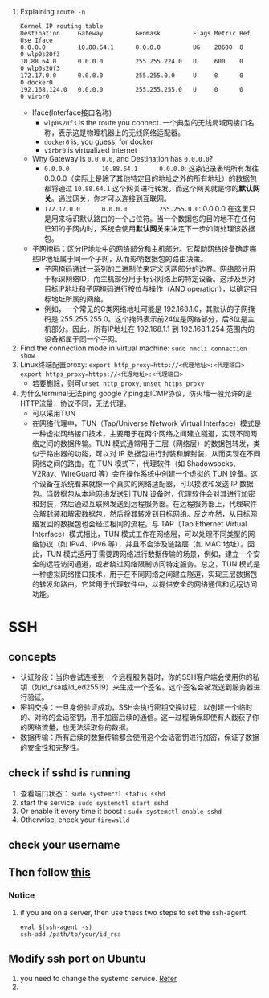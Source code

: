 1. Explaining `route -n`
    ```
    Kernel IP routing table
    Destination     Gateway         Genmask         Flags Metric Ref    Use Iface
    0.0.0.0         10.88.64.1      0.0.0.0         UG    20600  0        0 wlp0s20f3
    10.88.64.0      0.0.0.0         255.255.224.0   U     600    0        0 wlp0s20f3
    172.17.0.0      0.0.0.0         255.255.0.0     U     0      0        0 docker0
    192.168.124.0   0.0.0.0         255.255.255.0   U     0      0        0 virbr0
    ```
    * Iface(Interface接口名称)
        * `wlp0s20f3` is the route you connect. 一个典型的无线局域网接口名称，表示这是物理机器上的无线网络适配器。
        * `docker0` is, you guess, for docker
        * `virbr0` is virtualized internet
    * Why Gateway is `0.0.0.0`, and Destination has `0.0.0.0`?
        * `0.0.0.0         10.88.64.1      0.0.0.0`: 这条记录表明所有发往 0.0.0.0（实际上是除了其他特定目的地址之外的所有地址）的数据包都将通过 `10.88.64.1` 这个网关进行转发，而这个网关就是你的**默认网关**。通过网关，你才可以连接到互联网。
        * `172.17.0.0      0.0.0.0         255.255.0.0`: 0.0.0.0 在这里只是用来标识默认路由的一个占位符。当一个数据包的目的地不在任何已知的子网内时，系统会使用**默认网关**来决定下一步如何处理该数据包。
    * 子网掩码：区分IP地址中的网络部分和主机部分。它帮助网络设备确定哪些IP地址属于同一个子网，从而影响数据包的路由决策。
        * 子网掩码通过一系列的二进制位来定义这两部分的边界。网络部分用于标识网络ID，而主机部分用于标识网络上的特定设备。这涉及到对目标IP地址和子网掩码进行按位与操作（AND operation），以确定目标地址所属的网络。
        * 例如，一个常见的C类网络地址可能是 192.168.1.0，其默认的子网掩码是 255.255.255.0。这个掩码表示前24位是网络部分，后8位是主机部分。因此，所有IP地址在 192.168.1.1 到 192.168.1.254 范围内的设备都属于同一个子网。
2. Find the connection mode in virtual machine: `sudo nmcli connection show`
3. Linux终端配置proxy: `export http_proxy=http://<代理地址>:<代理端口> export https_proxy=https://<代理地址>:<代理端口>`
    * 若要删除，则可`unset http_proxy`, `unset https_proxy`
4. 为什么terminal无法ping google？ping走ICMP协议，防火墙一般允许的是HTTP流量，协议不同，无法代理。
    * 可以采用TUN
    * 在网络代理中，TUN（Tap/Universe Network Virtual Interface）模式是一种虚拟网络接口技术，主要用于在两个网络之间建立隧道，实现不同网络之间的数据传输。TUN 模式通常用于三层（网络层）的数据包转发，类似于路由器的功能，可以对 IP 数据包进行封装和解封装，从而实现在不同网络之间的路由。在 TUN 模式下，代理软件（如 Shadowsocks、V2Ray、WireGuard 等）会在操作系统中创建一个虚拟的 TUN 设备。这个设备在系统看来就像一个真实的网络适配器，可以接收和发送 IP 数据包。当数据包从本地网络发送到 TUN 设备时，代理软件会对其进行加密和封装，然后通过互联网发送到远程服务器。在远程服务器上，代理软件会解封装和解密数据包，然后将其转发到目标网络。反之亦然，从目标网络发回的数据包也会经过相同的流程。与 TAP（Tap Ethernet Virtual Interface）模式相比，TUN 模式工作在网络层，可以处理不同类型的网络协议（如 IPv4、IPv6 等），并且不会涉及链路层（如 MAC 地址）。因此，TUN 模式适用于需要跨网络进行数据传输的场景，例如，建立一个安全的远程访问通道，或者绕过网络限制访问特定服务。总之，TUN 模式是一种虚拟网络接口技术，用于在不同网络之间建立隧道，实现三层数据包的转发和路由。它常用于代理软件中，以提供安全的网络通信和远程访问功能。

# SSH
## concepts
* 认证阶段：当你尝试连接到一个远程服务器时，你的SSH客户端会使用你的私钥（如id_rsa或id_ed25519）来生成一个签名。这个签名会被发送到服务器进行验证。
* 密钥交换：一旦身份验证成功，SSH会执行密钥交换过程，以创建一个临时的、对称的会话密钥，用于加密后续的通信。这一过程确保即使有人截获了你的网络流量，也无法读取你的数据。
* 数据传输：所有后续的数据传输都会使用这个会话密钥进行加密，保证了数据的安全性和完整性。

## check if sshd is running
1. 查看端口状态： `sudo systemctl status sshd`
2. start the service: `sudo systemctl start sshd`
3. Or enable it every time it boost : `sudo systemctl enable sshd`
4. Otherwise, check your `firewalld`

## check your username
## Then follow [this](https://github.com/lshAlgorithm/SHU-Computer-Architecture-Experiments/blob/main/docs/Exp03-Tutor.md#42-ssh-key-generation)
### Notice
1. if you are on a server, then use thess two steps to set the ssh-agent.
    ```
    eval $(ssh-agent -s)
    ssh-add /path/to/your/id_rsa
    ```
## Modify ssh port on Ubuntu
1. you need to change the systemd service. [Refer](https://serverfault.com/questions/1159599/how-to-change-the-ssh-server-port-on-ubuntu#:~:text=To%20change%20the%20port%20of%20the%20SSH%20server%2C,required%20that%20port%2022%20is%20no%20longer%20used.)
2. 
